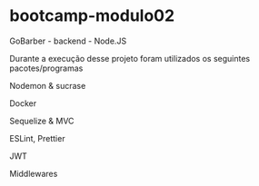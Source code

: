# bootcamp-modulo02
GoBarber - backend - Node.JS


Durante a execução desse projeto foram utilizados os seguintes pacotes/programas



Nodemon & sucrase

Docker

Sequelize & MVC

ESLint, Prettier

JWT

Middlewares
